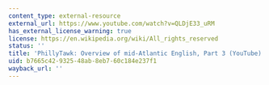 ```yaml
---
content_type: external-resource
external_url: https://www.youtube.com/watch?v=QLDjE33_uRM
has_external_license_warning: true
license: https://en.wikipedia.org/wiki/All_rights_reserved
status: ''
title: 'PhillyTawk: Overview of mid-Atlantic English, Part 3 (YouTube)'
uid: b7665c42-9325-48ab-8eb7-60c184e237f1
wayback_url: ''
---
```


